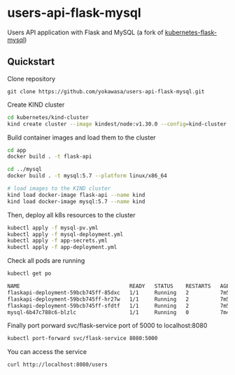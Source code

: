 # users-api-flask-mysql

Users API application with Flask and MySQL (a fork of [kubernetes-flask-mysql](https://github.com/Rikkraan/kubernetes-flask-mysql))


## Quickstart

Clone repository

```
git clone https://github.com/yokawasa/users-api-flask-mysql.git
```

Create KIND cluster

```bash
cd kubernetes/kind-cluster
kind create cluster --image kindest/node:v1.30.0 --config=kind-cluster.yaml --wait 5m
```

Build container images and load them to the cluster

```bash
cd app
docker build . -t flask-api

cd ../mysql
docker build . -t mysql:5.7 --platform linux/x86_64

# load images to the KIND cluster
kind load docker-image flask-api --name kind
kind load docker-image mysql:5.7 --name kind
```

Then, deploy all k8s resources to the cluster

```bash
kubectl apply -f mysql-pv.yml
kubectl apply -f mysql-deployment.yml
kubectl apply -f app-secrets.yml
kubectl apply -f app-deployment.yml
```

Check all pods are running

```bash
kubectl get po

NAME                                   READY   STATUS    RESTARTS   AGE
flaskapi-deployment-59bcb745ff-85dxc   1/1     Running   2          7m53s
flaskapi-deployment-59bcb745ff-hr27w   1/1     Running   2          7m53s
flaskapi-deployment-59bcb745ff-sfdtf   1/1     Running   2          7m53s
mysql-6b47c788c6-blzlc                 1/1     Running   0          7m43s
```

Finally port porward svc/flask-service port of 5000 to localhost:8080

```bash
kubectl port-forward svc/flask-service 8080:5000
```

You can access the service 

```bash
curl http://localhost:8080/users
```

